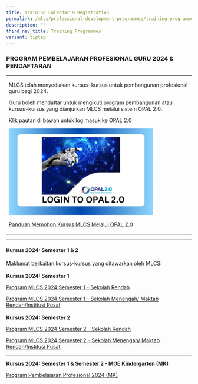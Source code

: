 ```yaml
---
title: Training Calendar & Registration
permalink: /mlcs/professional-development-programmes/training-programmes/trainingcalendar-registration/
description: ""
third_nav_title: Training Programmes
variant: tiptap
---
```

<h3><strong>PROGRAM PEMBELAJARAN PROFESIONAL GURU 2024 &amp; PENDAFTARAN</strong></h3>
<p></p>
<table style="minWidth: 25px">
<colgroup>
<col>
</colgroup>
<tbody>
<tr>
<td rowspan="1" colspan="1">
<p>MLCS telah menyediakan kursus-kursus untuk pembangunan profesional guru
bagi 2024.</p>
<p>Guru boleh mendaftar untuk mengikuti program pembangunan atau kursus-kursus
yang dianjurkan MLCS melalui sistem OPAL 2.0.</p>
<p>Klik pautan di bawah untuk log masuk ke OPAL 2.0</p>
<p></p><a class="isomer-image-wrapper" href="https://idm.opal2.moe.edu.sg/Account/Login"><img style="width: 80%;" height="auto" width="100%" alt="" src="/images/001Opal_login.jpg"></a>
<p><a href="/files/panduan-memohon-kursus-mlcs-melalui-opal-2-081d3d2f34c2d48ce958bfcb4e33ba206.pdf" rel="noopener noreferrer nofollow" target="_blank">Panduan Memohon Kursus MLCS Melalui OPAL 2.0</a>
</p>
</td>
</tr>
</tbody>
</table>
<hr>
<h4><strong>Kursus 2024: Semester 1 &amp; 2</strong></h4>
<p>Maklumat berkaitan kursus-kursus yang ditawarkan oleh MLCS:
<br>
<br><strong>Kursus 2024: Semester 1 </strong>
</p>
<p><a href="/files/MLCS_PD_2024__Semester_1____Objektif___Sinopsis__Rendah_.pdf" rel="noopener noreferrer nofollow" target="_blank">Program MLCS&nbsp;2024 Semester 1 - Sekolah Rendah</a>
</p>
<p><a href="/files/MLCS_PD_2024__Semester1____Objektif___Sinopsis__MenMR___IP_.pdf" rel="noopener noreferrer nofollow" target="_blank">Program MLCS&nbsp;2024 Semester 1 - Sekolah Menengah/ Maktab Rendah/Institusi Pusat</a>
<br>
<br><strong>Kursus 2024: Semester 2</strong>
</p>
<p><a href="/files/MLCS_PD_2024__Semester_2____Objektif___Sinopsis__Rendah_.pdf" rel="noopener noreferrer nofollow" target="_blank">Program MLCS 2024 Semester 2 - Sekolah Rendah</a>
</p>
<p><a href="/files/MLCS_PD_2024__Semester_2____Objektif___Sinopsis__MenMR___IP_.pdf" rel="noopener noreferrer nofollow" target="_blank">Program MLCS&nbsp;2024 Semester 2 - Sekolah Menengah/ Maktab Rendah/Institusi Pusat</a>
</p>
<hr>
<p><strong>Kursus 2024: Semester 1 &amp; Semester 2 - MOE Kindergarten (MK)</strong>
</p>
<p><a href="/files/MLCS_PD_2024___Objektif__Sinopsis__MK_.pdf" rel="noopener noreferrer nofollow" target="_blank">Program Pembelajaran Profesional 2024 (MK)</a>
</p>
